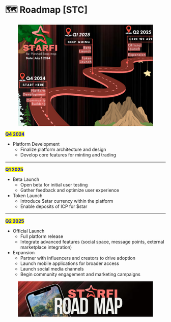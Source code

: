 # 🗺️ Roadmap \[STC]

<figure><img src="../.gitbook/assets/StarFi Roadmap.png" alt="" width="563"><figcaption></figcaption></figure>

<mark style="color:blue;">**Q4 2024**</mark>

* Platform Development
  * Finalize platform architecture and design
  * Develop core features for minting and trading

***

<mark style="color:blue;">**Q1 2025**</mark>

* Beta Launch
  * Open beta for initial user testing
  * Gather feedback and optimize user experience
* Token Launch
  * Introduce $star currency within the platform
  * Enable deposits of ICP for $star

***

<mark style="color:blue;">**Q2 2025**</mark>

* Official Launch
  * Full platform release
  * Integrate advanced features (social space, message points, external marketplace integration)
* Expansion
  * Partner with influencers and creators to drive adoption
  * Launch mobile applications for broader access
  * Launch social media channels
  * Begin community engagement and marketing campaigns

<figure><img src="../.gitbook/assets/9.png" alt=""><figcaption></figcaption></figure>
